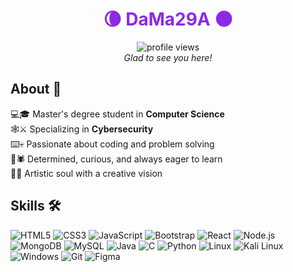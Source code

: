 <h1 align="center">
  <span style="color:#8A2BE2;">🌘 DaMa29A 🌑</span>
</h1>


<p align="center">
  <img src="https://komarev.com/ghpvc/?username=DaMa29A&color=6A4B91" alt="profile views"/>  
  <br>
  <em>Glad to see you here!</em>  
</p>


## About 🖤
💻🎓 Master's degree student in **Computer Science**  
🕸️⚔️ Specializing in **Cybersecurity**  
⌨️💀 Passionate about coding and problem solving  
🧠🕷️ Determined, curious, and always eager to learn  
🎨🦇 Artistic soul with a creative vision


## Skills 🛠️
<p>
  <img alt="HTML5" src="https://img.shields.io/badge/-HTML5-E34F26?style=flat-square&logo=html5&logoColor=white" />
  <img alt="CSS3" src="https://img.shields.io/badge/-CSS3-1572B6?style=flat-square&logo=css3&logoColor=white" />
  <img alt="JavaScript" src="https://img.shields.io/badge/-JavaScript-F7DF1C?style=flat-square&logo=javascript&logoColor=black" />
  <img alt="Bootstrap" src="https://img.shields.io/badge/-Bootstrap-7952B3?style=flat-square&logo=bootstrap&logoColor=white" />
  <img alt="React" src="https://img.shields.io/badge/-React-45b8d8?style=flat-square&logo=react&logoColor=white" />
  <img alt="Node.js" src="https://img.shields.io/badge/-Node.js-43853D?style=flat-square&logo=node.js&logoColor=white" /> 
  <img alt="MongoDB" src="https://img.shields.io/badge/-MongoDB-13aa52?style=flat-square&logo=mongodb&logoColor=white" />
  <img alt="MySQL" src="https://img.shields.io/badge/-MySQL-00758F?style=flat-square&logo=mysql&logoColor=white" />
  <img alt="Java" src="https://img.shields.io/badge/-Java-007396?style=flat-square&logo=java&logoColor=white" />
  <img alt="C" src="https://img.shields.io/badge/-C-A8B9CC?style=flat-square&logo=c&logoColor=black" />
  <img alt="Python" src="https://img.shields.io/badge/-Python-3776AB?style=flat-square&logo=python&logoColor=white" />
  <img alt="Linux" src="https://img.shields.io/badge/-Linux-FCC624?style=flat-square&logo=linux&logoColor=black"/>
  <img alt="Kali Linux" src="https://img.shields.io/badge/-Kali_Linux-268BEE?style=flat-square&logo=linux&logoColor=white"/>
  <img alt="Windows" src="https://img.shields.io/badge/-Windows-0078D6?style=flat-square&logo=windows&logoColor=white" />
  <img alt="Git" src="https://img.shields.io/badge/-Git-F05032?style=flat-square&logo=git&logoColor=white" />
  <img alt="Figma" src="https://img.shields.io/badge/-Figma-F24E1E?style=flat-square&logo=figma&logoColor=white" />
</p>


